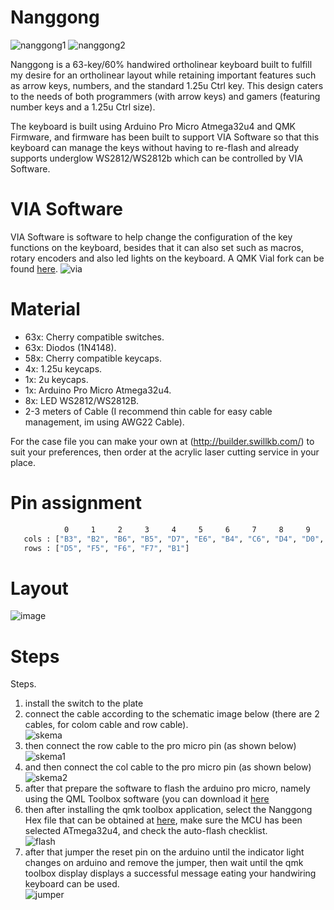 # Nanggong
![nanggong1](https://github.com/SanmaLD/nanggong/assets/64263022/63e2bec8-3f93-4793-9692-afcebdd20ee5)
![nanggong2](https://github.com/SanmaLD/nanggong/assets/64263022/be0d06d4-b755-4835-a7b3-cceaa7c9465c)

Nanggong is a 63-key/60% handwired ortholinear keyboard built to fulfill my desire for an ortholinear layout while retaining important features such as arrow keys, numbers, and the standard 1.25u Ctrl key. This design caters to the needs of both programmers (with arrow keys) and gamers (featuring number keys and a 1.25u Ctrl size).

The keyboard is built using Arduino Pro Micro Atmega32u4 and QMK Firmware, and firmware has been built to support VIA Software so that this keyboard can manage the keys without having to re-flash and already supports underglow WS2812/WS2812b which can be controlled by VIA Software.

# VIA Software
VIA Software is software to help change the configuration of the key functions on the keyboard, besides that it can also set such as macros, rotary encoders and also led lights on the keyboard.
A QMK Vial fork can be found <a href="https://www.caniusevia.com/">here</a>.
![via](https://github.com/SanmaLD/nanggong/assets/64263022/6b060047-832b-409d-b366-78391da47dab)


# Material
<ul>
<li>63x: Cherry compatible switches.</li>
<li>63x: Diodos (1N4148).</li>
<li>58x: Cherry compatible keycaps.</li>
<li>4x: 1.25u keycaps.</li>
<li>1x: 2u keycaps.</li>
<li>1x: Arduino Pro Micro Atmega32u4.</li>
<li>8x: LED WS2812/WS2812B.</li>
<li>2-3 meters of Cable (I recommend thin cable for easy cable management, im using AWG22 Cable).</li>
</ul>

For the case file you can make your own at (http://builder.swillkb.com/) to suit your preferences, then order at the acrylic laser cutting service in your place.

# Pin assignment
```sh
            0     1     2     3     4     5     6     7     8     9     10    11    12
   cols : ["B3", "B2", "B6", "B5", "D7", "E6", "B4", "C6", "D4", "D0", "D1", "D2", "D3"],
   rows : ["D5", "F5", "F6", "F7", "B1"]
```

# Layout
![image](https://github.com/SanmaLD/nanggong/assets/64263022/84df6885-03b5-424b-889c-caaebcaffbd7)

# Steps
Steps.
1. install the switch to the plate
2. connect the cable according to the schematic image below (there are 2 cables, for colom cable and row cable).<br>
   ![skema](https://github.com/SanmaLD/nanggong/assets/64263022/43ec57b0-4c5a-4f82-80e8-33df70ee1e91)
3. then connect the row cable to the pro micro pin (as shown below)<br>
   ![skema1](https://github.com/SanmaLD/nanggong/assets/64263022/cab39628-586c-4cd4-84aa-8b765a18e0c4)
5. and then connect the col cable to the pro micro pin (as shown below)<br>
   ![skema2](https://github.com/SanmaLD/nanggong/assets/64263022/1cc2a538-9496-4952-9b67-025f7f4f94f3)
6. after that prepare the software to flash the arduino pro micro, namely using the QML Toolbox software (you can download it <a href="https://github.com/qmk/qmk_toolbox/releases">here</a>
7. then after installing the qmk toolbox application, select the Nanggong Hex file that can be obtained at <a href="https://github.com/SanmaLD/nanggong/blob/9bf8f2b50f54f4ac732776bcba25513b4e876cad/nanggong_via.hex">here</a>, make sure the MCU has been selected ATmega32u4, and check the auto-flash checklist.<br>
   ![flash](https://github.com/SanmaLD/nanggong/assets/64263022/c3c871fa-4405-41c8-a2bb-b90bfc6f810c)
8. after that jumper the reset pin on the arduino until the indicator light changes on arduino and remove the jumper, then wait until the qmk toolbox display displays a successful message eating your handwiring keyboard can be used.<br>
   ![jumper](https://github.com/SanmaLD/nanggong/assets/64263022/00e55c0c-3018-4768-9156-ec8dc91b3e71)

